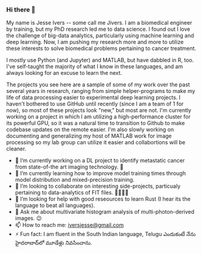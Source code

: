 ### Hi there 👋

My name is Jesse Ivers -- some call me Jivers. I am a biomedical engineer by training, but my PhD research led me to data science. I found out I love the challenge of big-data analytics, particularly using machine learning and deep learning. Now, I am pushing my research more and more to utilize these interests to solve biomedical problems pertaining to cancer treatment. 

I mostly use Python (and Jupyter) and MATLAB, but have dabbled in R, too. I've self-taught the majority of what I know in these languages, and am always looking for an excuse to learn the next. 

The projects you see here are a sample of some of my work over the past several years in research, ranging from simple helper-programs to make my life of data processing easier to experimental deep learning projects. I haven't bothered to use GitHub until recently (since I am a team of 1 for now), so most of these projects look "new," but most are not. I'm currently working on a project in which I am utilizing a high-performance cluster for its powerful GPU, so it was a natural time to transition to Github to make codebase updates on the remote easier. I'm also slowly working on documenting and generalizing my host of MATLAB work for image processing so my lab group can utilize it easier and collabortions will be cleaner.

- 🔭 I’m currently working on a DL project to identify metastatic cancer from state-of-the art imaging technology. 🔬
- 🌱 I’m currently learning how to improve model training times through model distribution and mixed-precision training. 
- 👯 I’m looking to collaborate on interesting side-projects, particualy pertaining to data-analytics of FIT files. 🏃🚴🏻‍♂️
- 🤔 I’m looking for help with good reseources to learn Rust (I hear its the language to beat all languages).
- 💬 Ask me about multivariate histogram analysis of multi-photon-derived images. 😉
- 📫 How to reach me: iversjesse@gmail.com
- ⚡ Fun fact: I am fluent in the South Indian language, Telugu ఎందుకంటే నేను హైదరాబాద్‌లో మూడేళ్లు నివసించాను.
